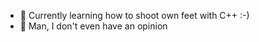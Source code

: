 - 💞️ Currently learning how to shoot own feet with C++ :-)
- 👀 Man, I don't even have an opinion

<!---
rj-rl/rj-rl is a ✨ special ✨ repository because its `README.md` (this file) appears on your GitHub profile.
You can click the Preview link to take a look at your changes.
--->
